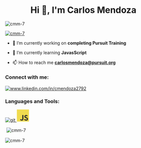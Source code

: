 <h1 align="center">Hi 👋, I'm Carlos Mendoza</h1>
<p align="left"> <img src="https://komarev.com/ghpvc/?username=cmm-7&label=Profile%20views&color=0e75b6&style=flat" alt="cmm-7" /> </p>

<p align="left"> <a href="https://github.com/ryo-ma/github-profile-trophy"><img src="https://github-profile-trophy.vercel.app/?username=cmm-7" alt="cmm-7" /></a> </p>

- 🔭 I’m currently working on **completing Pursuit Training**

- 🌱 I’m currently learning **JavasScript**

- 📫 How to reach me **carlosmendoza@pursuit.org**

<h3 align="left">Connect with me:</h3>
<p align="left">
<a href="https://linkedin.com/in/www.linkedin.com/in/cmendoza2792" target="blank"><img align="center" src="https://raw.githubusercontent.com/rahuldkjain/github-profile-readme-generator/master/src/images/icons/Social/linked-in-alt.svg" alt="www.linkedin.com/in/cmendoza2792" height="30" width="40" /></a>
</p>

<h3 align="left">Languages and Tools:</h3>
<p align="left"> <a href="https://git-scm.com/" target="_blank" rel="noreferrer"> <img src="https://www.vectorlogo.zone/logos/git-scm/git-scm-icon.svg" alt="git" width="40" height="40"/> </a> <a href="https://developer.mozilla.org/en-US/docs/Web/JavaScript" target="_blank" rel="noreferrer"> <img src="https://raw.githubusercontent.com/devicons/devicon/master/icons/javascript/javascript-original.svg" alt="javascript" width="40" height="40"/> </a> </p>

<p>&nbsp;<img align="center" src="https://github-readme-stats.vercel.app/api?username=cmm-7&show_icons=true&locale=en" alt="cmm-7" /></p>

<p><img align="center" src="https://github-readme-streak-stats.herokuapp.com/?user=cmm-7&" alt="cmm-7" /></p>
